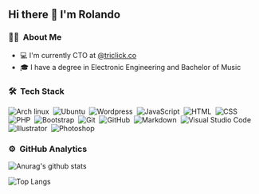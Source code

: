 <!--
**rolodoom/rolodoom** is a ✨ _special_ ✨ repository because its `README.md` (this file) appears on your GitHub profile.

Here are some ideas to get you started:

- 🔭 I’m currently working on ...
- 🌱 I’m currently learning ...
- 👯 I’m looking to collaborate on ...
- 🤔 I’m looking for help with ...
- 💬 Ask me about ...
- 📫 How to reach me: ...
- 😄 Pronouns: ...
- ⚡ Fun fact: ...
-->

## Hi there 👋 I'm Rolando
### 👨🏻‍ &nbsp;About Me
- 💻 I'm currently CTO at [@triclick.co](https://www.triclick.co)
- 🎓 I have a degree in Electronic Engineering and Bachelor of Music

### 🛠 &nbsp;Tech Stack
![Arch linux](https://img.shields.io/badge/-Arch_Linux-141a20?style=flat&logo=arch-linux)&nbsp;
![Ubuntu](https://img.shields.io/badge/-Ubuntu-141a20?style=flat&logo=ubuntu&logoColor=CF4B1C)&nbsp;
![Wordpress](https://img.shields.io/badge/-Wordpress-141a20?style=flat&logo=WORDPRESS)&nbsp;
![JavaScript](https://img.shields.io/badge/-JavaScript-141a20?style=flat&logo=JAVASCRIPT)&nbsp;
![HTML](https://img.shields.io/badge/-HTML-141a20?style=flat&logo=HTML5)&nbsp;
![CSS](https://img.shields.io/badge/-CSS-141a20?style=flat&logo=CSS3&logoColor=1572B6)&nbsp;
![PHP](https://img.shields.io/badge/-PHP-141a20?style=flat&logo=PHP&logoColor=787CB5)&nbsp;
![Bootstrap](https://img.shields.io/badge/-Bootstrap-141a20?style=flat&logo=bootstrap&logoColor=563D7C)&nbsp;
![Git](https://img.shields.io/badge/-Git-141a20?style=flat&logo=git)&nbsp;
![GitHub](https://img.shields.io/badge/-GitHub-141a20?style=flat&logo=github)&nbsp;
![Markdown](https://img.shields.io/badge/-Markdown-141a20?style=flat&logo=markdown)&nbsp;
![Visual Studio Code](https://img.shields.io/badge/-Visual%20Studio%20Code-141a20?style=flat&logo=visual-studio-code&logoColor=007ACC)&nbsp;
![Illustrator](https://img.shields.io/badge/-Illustrator-141a20?style=flat&logo=adobe-illustrator)&nbsp;
![Photoshop](https://img.shields.io/badge/-Photoshop-141a20?style=flat&logo=adobe-photoshop)&nbsp;

### ⚙️ &nbsp;GitHub Analytics
![Anurag's github stats](https://github-readme-stats.vercel.app/api?username=rolodoom&theme=gotham&show_icons=true)&nbsp;

![Top Langs](https://github-readme-stats.vercel.app/api/top-langs/?username=rolodoom&layout=compact&theme=gotham)


